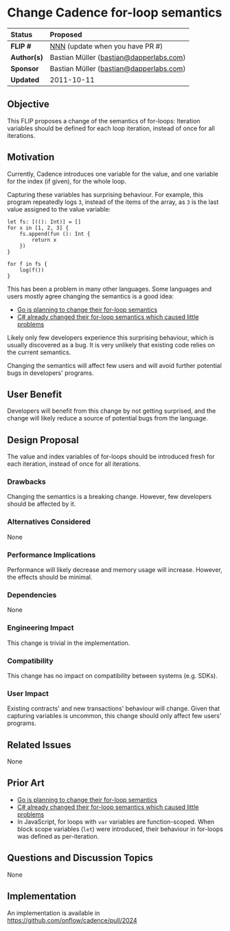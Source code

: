 # Change Cadence for-loop semantics

| Status        | Proposed                                             |
:-------------- |:---------------------------------------------------- |
| **FLIP #**    | [NNN](https://github.com/onflow/flow/pull/NNN) (update when you have PR #)|
| **Author(s)** | Bastian Müller (bastian@dapperlabs.com)              |
| **Sponsor**   | Bastian Müller (bastian@dapperlabs.com)              |
| **Updated**   | 2011-10-11                                           |

## Objective

This FLIP proposes a change of the semantics of for-loops:
Iteration variables should be defined for each loop iteration, instead of once for all iterations.

## Motivation

Currently, Cadence introduces one variable for the value, and one variable for the index (if given), for the whole loop.

Capturing these variables has surprising behaviour.
For example, this program repeatedly logs `3`, instead of the items of the array, as `3` is the last value assigned to the value variable:

```cadence
let fs: [((): Int)] = []
for x in [1, 2, 3] {
    fs.append(fun (): Int {
        return x
    })
}

for f in fs {
    log(f())
}
```

This has been a problem in many other languages. Some languages and users mostly agree changing the semantics is a good idea:

- [Go is planning to change their for-loop semantics](https://github.com/golang/go/discussions/56010)
- [C# already changed their for-loop semantics which caused little problems](https://github.com/golang/go/discussions/56010#discussioncomment-3788526)

Likely only few developers experience this surprising behaviour, which is usually discovered as a bug.
It is very unlikely that existing code relies on the current semantics.

Changing the semantics will affect few users and will avoid further potential bugs in developers' programs.

## User Benefit

Developers will benefit from this change by not getting surprised, and the change will likely reduce a source of potential bugs from the language.

## Design Proposal

The value and index variables of for-loops should be introduced fresh for each iteration, instead of once for all iterations.

### Drawbacks

Changing the semantics is a breaking change. However, few developers should be affected by it.

### Alternatives Considered

None

### Performance Implications

Performance will likely decrease and memory usage will increase.
However, the effects should be minimal.

### Dependencies

None

### Engineering Impact

This change is trivial in the implementation.

### Compatibility

This change has no impact on compatibility between systems (e.g. SDKs).

### User Impact

Existing contracts' and new transactions' behaviour will change.
Given that capturing variables is uncommon, this change should only affect few users' programs.

## Related Issues

None

## Prior Art

- [Go is planning to change their for-loop semantics](https://github.com/golang/go/discussions/56010)
- [C# already changed their for-loop semantics which caused little problems](https://github.com/golang/go/discussions/56010#discussioncomment-3788526)
- In JavaScript, for loops with `var` variables are function-scoped. When block scope variables (`let`) were introduced, their behaviour in for-loops was defined as per-iteration.

## Questions and Discussion Topics

None

## Implementation

An implementation is available in https://github.com/onflow/cadence/pull/2024
